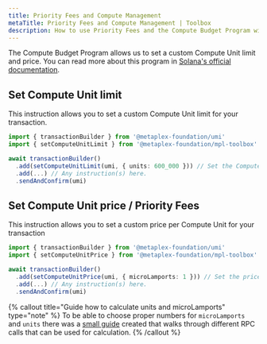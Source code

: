 ```yaml
---
title: Priority Fees and Compute Management
metaTitle: Priority Fees and Compute Management | Toolbox
description: How to use Priority Fees and the Compute Budget Program with Umi.
---
```


The Compute Budget Program allows us to set a custom Compute Unit limit and price. You can read more about this program in [Solana's official documentation](https://docs.solana.com/developing/programming-model/runtime#compute-budget).

## Set Compute Unit limit

This instruction allows you to set a custom Compute Unit limit for your transaction.

```ts
import { transactionBuilder } from '@metaplex-foundation/umi'
import { setComputeUnitLimit } from '@metaplex-foundation/mpl-toolbox'

await transactionBuilder()
  .add(setComputeUnitLimit(umi, { units: 600_000 })) // Set the Compute Unit limit.
  .add(...) // Any instruction(s) here.
  .sendAndConfirm(umi)
```

## Set Compute Unit price / Priority Fees

This instruction allows you to set a custom price per Compute Unit for your transaction

```ts
import { transactionBuilder } from '@metaplex-foundation/umi'
import { setComputeUnitPrice } from '@metaplex-foundation/mpl-toolbox'

await transactionBuilder()
  .add(setComputeUnitPrice(umi, { microLamports: 1 })) // Set the price per Compute Unit in micro-lamports.
  .add(...) // Any instruction(s) here.
  .sendAndConfirm(umi)
```

{% callout title="Guide how to calculate units and microLamports" type="note" %}
To be able to choose proper numbers for `microLamports` and `units` there was a [small guide](/umi/guides/optimal-transactions-with-compute-units-and-priority-fees) created that walks through different RPC calls that can be used for calculation.
{% /callout %}